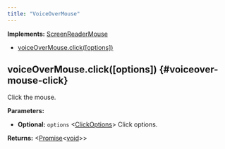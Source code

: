 ```yaml
---
title: "VoiceOverMouse"
---
```


**Implements:** [ScreenReaderMouse]

- [voiceOverMouse.click([options])](./class-voiceover-mouse#voiceover-mouse-click)

## voiceOverMouse.click([options]) {#voiceover-mouse-click}

Click the mouse.

**Parameters:**

- **Optional:** `options` &#60;[ClickOptions]&#62; Click options.

**Returns:** &#60;[Promise]<[void]>&#62;

[clickoptions]: ./class-click-options "ClickOptions"
[screenreadermouse]: ./class-screenreader-mouse "ScreenReaderMouse"
[promise]: https://developer.mozilla.org/en-US/docs/Web/JavaScript/Reference/Global_Objects/Promise "Promise"
[void]: https://developer.mozilla.org/en-US/docs/Web/JavaScript/Reference/Global_Objects/undefined "void"
